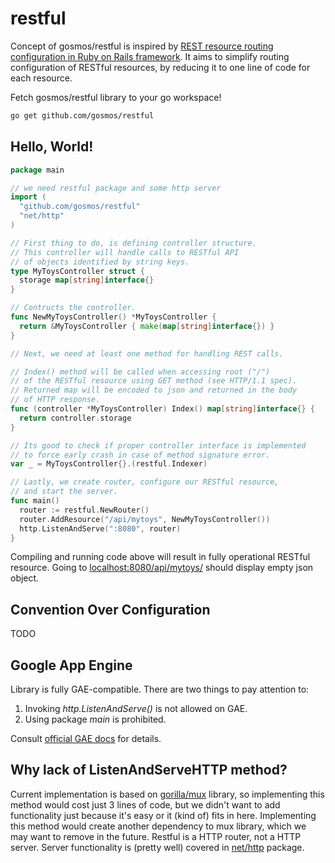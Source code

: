 restful
=======

Concept of gosmos/restful is inspired by
[REST resource routing configuration in Ruby on Rails framework](
http://guides.rubyonrails.org/routing.html#resource-routing-the-rails-default).
It aims to simplify routing configuration of RESTful resources,
by reducing it to one line of code for each resource.

Fetch gosmos/restful library to your go workspace!

```bash
go get github.com/gosmos/restful
```

Hello, World!
-------------

```go
package main

// we need restful package and some http server
import (
  "github.com/gosmos/restful"
  "net/http"
)

// First thing to do, is defining controller structure.
// This controller will handle calls to RESTful API
// of objects identified by string keys.
type MyToysController struct {
  storage map[string]interface{}
}

// Contructs the controller.
func NewMyToysController() *MyToysController {
  return &MyToysController { make(map[string]interface{}) }
}

// Next, we need at least one method for handling REST calls.

// Index() method will be called when accessing root ("/")
// of the RESTful resource using GET method (see HTTP/1.1 spec).
// Returned map will be encoded to json and returned in the body
// of HTTP response.
func (controller *MyToysController) Index() map[string]interface{} {
  return controller.storage
}

// Its good to check if proper controller interface is implemented
// to force early crash in case of method signature error.
var _ = MyToysController{}.(restful.Indexer)

// Lastly, we create router, configure our RESTful resource,
// and start the server.
func main()
  router := restful.NewRouter()
  router.AddResource("/api/mytoys", NewMyToysController())
  http.ListenAndServe(":8080", router)
}
```

Compiling and running code above will result
in fully operational RESTful resource.
Going to [localhost:8080/api/mytoys/](http://localhost:8080/api/mytoys/)
should display empty json object.

Convention Over Configuration
-----------------------------

TODO

Google App Engine
-----------------

Library is fully GAE-compatible. There are two things to pay attention to:
 1. Invoking *http.ListenAndServe()* is not allowed on GAE.
 2. Using package *main* is prohibited.

Consult [official GAE docs](
https://developers.google.com/appengine/docs/go/gettingstarted/helloworld)
for details.

Why lack of ListenAndServeHTTP method?
--------------------------------------

Current implementation is based on
[gorilla/mux](http://www.gorillatoolkit.org/pkg/mux) library,
so implementing this method would cost just 3 lines of code,
but we didn't want to add functionality just because it's easy
or it (kind of) fits in here. Implementing this method
would create another dependency to mux library,
which we may want to remove in the future.
Restful is a HTTP router, not a HTTP server.
Server functionality is (pretty well) covered
in [net/http](http://golang.org/pkg/net/http/) package.

